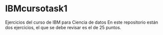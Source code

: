 # IBMcursotask1
Ejercicios del curso de IBM para Ciencia de datos
En este repositorio están dos ejercicios, el que se debe revisar es el de 25 puntos.
